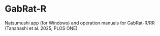 # GabRat-R
Natsumushi app (for Windows) and operation manuals for GabRat-R/RR (Tanahashi et al. 2025, PLOS ONE) 

